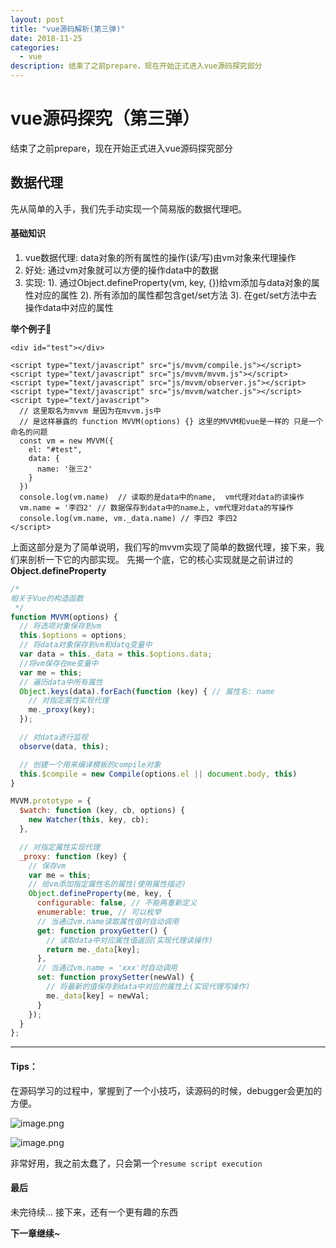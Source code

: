 ```yaml
---
layout: post
title: "vue源码解析(第三弹)"
date: 2018-11-25
categories:
  - vue
description: 结束了之前prepare，现在开始正式进入vue源码探究部分
---
```


# vue源码探究（第三弹）

结束了之前prepare，现在开始正式进入vue源码探究部分

## 数据代理

先从简单的入手，我们先手动实现一个简易版的数据代理吧。

#### 基础知识

1. vue数据代理: data对象的所有属性的操作(读/写)由vm对象来代理操作
2. 好处: 通过vm对象就可以方便的操作data中的数据
3. 实现:
  1). 通过Object.defineProperty(vm, key, {})给vm添加与data对象的属性对应的属性
  2). 所有添加的属性都包含get/set方法
  3). 在get/set方法中去操作data中对应的属性

**举个例子🌰**

```JS
<div id="test"></div>

<script type="text/javascript" src="js/mvvm/compile.js"></script>
<script type="text/javascript" src="js/mvvm/mvvm.js"></script>
<script type="text/javascript" src="js/mvvm/observer.js"></script>
<script type="text/javascript" src="js/mvvm/watcher.js"></script>
<script type="text/javascript">
  // 这里取名为mvvm 是因为在mvvm.js中 
  // 是这样暴露的 function MVVM(options) {} 这里的MVVM和vue是一样的 只是一个命名的问题
  const vm = new MVVM({
    el: "#test",
    data: {
      name: '张三2'
    }
  })
  console.log(vm.name)  // 读取的是data中的name,  vm代理对data的读操作
  vm.name = '李四2' // 数据保存到data中的name上, vm代理对data的写操作
  console.log(vm.name, vm._data.name) // 李四2 李四2
</script>
```

上面这部分是为了简单说明，我们写的mvvm实现了简单的数据代理，接下来，我们来剖析一下它的内部实现。
先揭一个底，它的核心实现就是之前讲过的**Object.defineProperty**

```js
/*
相关于Vue的构造函数
 */
function MVVM(options) {
  // 将选项对象保存到vm
  this.$options = options;
  // 将data对象保存到vm和datq变量中
  var data = this._data = this.$options.data;
  //将vm保存在me变量中
  var me = this;
  // 遍历data中所有属性
  Object.keys(data).forEach(function (key) { // 属性名: name
    // 对指定属性实现代理
    me._proxy(key);
  });

  // 对data进行监视
  observe(data, this);

  // 创建一个用来编译模板的compile对象
  this.$compile = new Compile(options.el || document.body, this)
}

MVVM.prototype = {
  $watch: function (key, cb, options) {
    new Watcher(this, key, cb);
  },

  // 对指定属性实现代理
  _proxy: function (key) {
    // 保存vm
    var me = this;
    // 给vm添加指定属性名的属性(使用属性描述)
    Object.defineProperty(me, key, {
      configurable: false, // 不能再重新定义
      enumerable: true, // 可以枚举
      // 当通过vm.name读取属性值时自动调用
      get: function proxyGetter() {
        // 读取data中对应属性值返回(实现代理读操作)
        return me._data[key];
      },
      // 当通过vm.name = 'xxx'时自动调用
      set: function proxySetter(newVal) {
        // 将最新的值保存到data中对应的属性上(实现代理写操作)
        me._data[key] = newVal;
      }
    });
  }
};
```

----------

#### Tips：

在源码学习的过程中，掌握到了一个小技巧，读源码的时候，debugger会更加的方便。

![image.png](https://upload-images.jianshu.io/upload_images/3378252-72a9751c3329aa88.png?imageMogr2/auto-orient/strip%7CimageView2/2/w/1240)

![image.png](https://upload-images.jianshu.io/upload_images/3378252-07d1afd886ee65ad.png?imageMogr2/auto-orient/strip%7CimageView2/2/w/1240)

非常好用，我之前太蠢了，只会第一个`resume script execution`

#### 最后

未完待续... 
接下来，还有一个更有趣的东西

**下一章继续~**